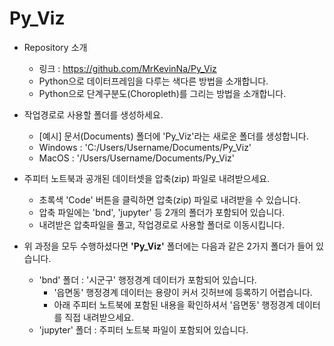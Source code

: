 # Py_Viz

* Repository 소개
    - 링크 : https://github.com/MrKevinNa/Py_Viz
    - Python으로 데이터프레임을 다루는 색다른 방법을 소개합니다.
    - Python으로 단계구분도(Choropleth)를 그리는 방법을 소개합니다.


* 작업경로로 사용할 폴더를 생성하세요.
    - [예시] 문서(Documents) 폴더에 'Py_Viz'라는 새로운 폴더를 생성합니다.
    - Windows : 'C:/Users/Username/Documents/Py_Viz'
    - MacOS : '/Users/Username/Documents/Py_Viz'


* 주피터 노트북과 공개된 데이터셋을 압축(zip) 파일로 내려받으세요.
    - 초록색 'Code' 버튼을 클릭하면 압축(zip) 파일로 내려받을 수 있습니다.
    - 압축 파일에는 'bnd', 'jupyter' 등 2개의 폴더가 포함되어 있습니다.
    - 내려받은 압축파일을 풀고, 작업경로로 사용할 폴더로 이동시킵니다.


* 위 과정을 모두 수행하셨다면 **'Py_Viz'** 폴더에는 다음과 같은 2가지 폴더가 들어 있습니다.
    - 'bnd' 폴더 : '시군구' 행정경계 데이터가 포함되어 있습니다.
        - '읍면동' 행정경계 데이터는 용량이 커서 깃허브에 등록하기 어렵습니다.
        - 아래 주피터 노트북에 포함된 내용을 확인하셔서 '읍면동' 행정경계 데이터를 직접 내려받으세요.
    - 'jupyter' 폴더 : 주피터 노트북 파일이 포함되어 있습니다.

